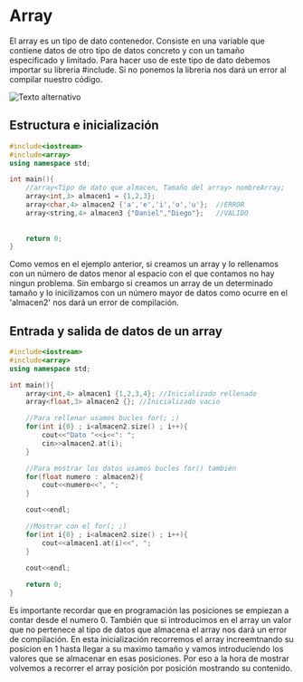 # Array
El array es un tipo de dato contenedor. Consiste en una variable que contiene datos de otro tipo de datos concreto y con un tamaño especificado y limitado.
Para hacer uso de este tipo de dato debemos importar su libreria #include<array>. Si no ponemos la libreria nos dará un error al compilar nuestro código.

![Texto alternativo](https://i0.wp.com/somoshackersdelaprogramacion.es/wp-content/uploads/2022/05/arrays01.jpg?resize=500%2C189&ssl=1)

## Estructura e inicialización
```c++
#include<iostream>
#include<array>
using namespace std;

int main(){
    //array<Tipo de dato que almacen, Tamaño del array> nombreArray;
    array<int,3> almacen1 = {1,2,3};
    array<char,4> almacen2 {'a','e','i','o','u'};  //ERROR
    array<string,4> almacen3 {"Daniel","Diego"};   //VALIDO
    
        
    return 0;
}
```
Como vemos en el ejemplo anterior, si creamos un array y lo rellenamos con un número de datos menor al espacio con el que contamos no hay ningun problema.
Sin embargo si creamos un array de un determinado tamaño y lo inicilizamos con un número mayor de datos como ocurre en el 'almacen2' nos dará un error de compilación.
## Entrada y salida de datos de un array
```c++
#include<iostream>
#include<array>
using namespace std;

int main(){
    array<int,4> almacen1 {1,2,3,4}; //Inicializado rellenado
    array<float,3> almacen2 {}; //Inicializado vacio

    //Para rellenar usamos bucles for(; ;)
    for(int i{0} ; i<almacen2.size() ; i++){
        cout<<"Dato "<<i<<": ";
        cin>>almacen2.at(i);
    }

    //Para mostrar los datos usamos bucles for() también
    for(float numero : almacen2){
        cout<<numero<<", ";
    }

    cout<<endl;

    //Mostrar con el for(; ;)
    for(int i{0} ; i<almacen2.size() ; i++){
        cout<<almacen1.at(i)<<", ";
    }
    
    cout<<endl;

    return 0;
}
```
Es importante recordar que en programación las posiciones se empiezan a contar desde el numero 0. También que si introducimos en el array un valor que no pertenece 
al tipo de datos que almacena el array nos dará un error de compilación. En esta inicialización recorremos el array increemtnando su posicion en 1 hasta llegar a su 
maximo tamaño y vamos introduciendo los valores que se almacenar en esas posiciones. Por eso a la hora de mostrar volvemos a recorrer el array posición por posición 
mostrando su contenido.

